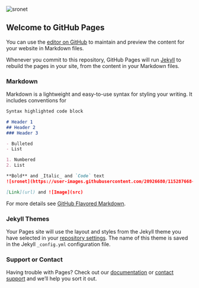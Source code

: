 
![sronet](https://user-images.githubusercontent.com/20926680/115287605-da67d880-a126-11eb-87f2-03ca7e8bfcf2.gif)
## Welcome to GitHub Pages

You can use the [editor on GitHub](https://github.com/mvegetti/Scheduling-Ontology-Network-/edit/master/README.md) to maintain and preview the content for your website in Markdown files.

Whenever you commit to this repository, GitHub Pages will run [Jekyll](https://jekyllrb.com/) to rebuild the pages in your site, from the content in your Markdown files.

### Markdown

Markdown is a lightweight and easy-to-use syntax for styling your writing. It includes conventions for

```markdown
Syntax highlighted code block

# Header 1
## Header 2
### Header 3

- Bulleted
- List

1. Numbered
2. List

**Bold** and _Italic_ and `Code` text
![sronet](https://user-images.githubusercontent.com/20926680/115287668-ea7fb800-a126-11eb-99bd-fba373563460.gif)

[Link](url) and ![Image](src)
```

For more details see [GitHub Flavored Markdown](https://guides.github.com/features/mastering-markdown/).

### Jekyll Themes

Your Pages site will use the layout and styles from the Jekyll theme you have selected in your [repository settings](https://github.com/mvegetti/Scheduling-Ontology-Network-/settings/pages). The name of this theme is saved in the Jekyll `_config.yml` configuration file.

### Support or Contact

Having trouble with Pages? Check out our [documentation](https://docs.github.com/categories/github-pages-basics/) or [contact support](https://support.github.com/contact) and we’ll help you sort it out.
